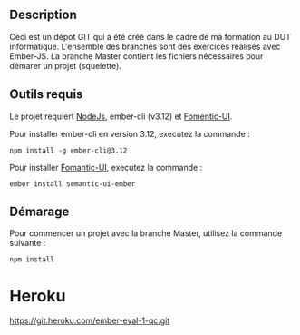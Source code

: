 ## Description

Ceci est un dépot GIT qui a été créé dans le cadre de ma formation au DUT informatique. L'ensemble des branches sont des exercices réalisés avec Ember-JS. La branche Master contient les fichiers nécessaires pour démarer un projet (squelette).

## Outils requis 

Le projet requiert [NodeJs](https://nodejs.org/en/), ember-cli (v3.12) et [Fomentic-UI](https://fomantic-ui.com/). 

Pour installer ember-cli en version 3.12, executez la commande :
```
npm install -g ember-cli@3.12
```

Pour installer [Fomantic-UI](https://fomantic-ui.com/), executez la commande :

```
ember install semantic-ui-ember
```

## Démarage 

Pour commencer un projet avec la branche Master, utilisez la commande suivante :
```
npm install
```
# Heroku 
https://git.heroku.com/ember-eval-1-qc.git
